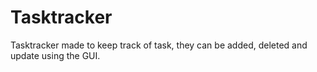 # Tasktracker
Tasktracker made to keep track of task, they can be added, deleted and update using the GUI.
